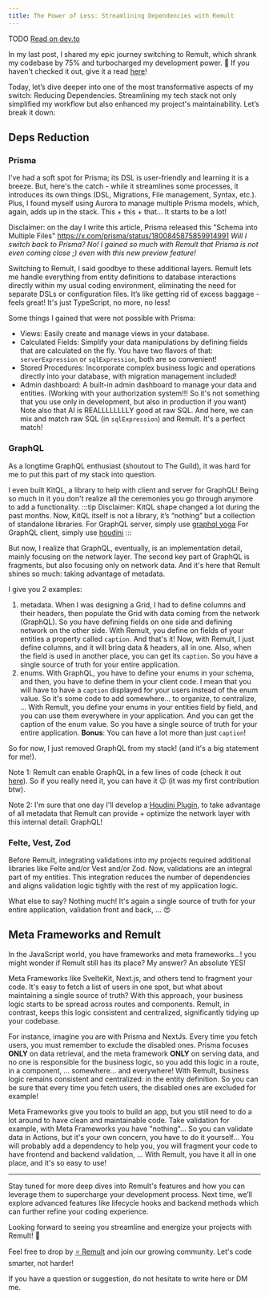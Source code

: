 ```yaml
---
title: The Power of Less: Streamlining Dependencies with Remult
---
```


TODO
[Read on dev.to](https://dev.to/jycouet/less-code-75-more-power-with-remult-325m)

In my last post, I shared my epic journey switching to Remult, which shrank my codebase by 75% and turbocharged my development power. 💪 If you haven't checked it out, give it a read [here](https://dev.to/jycouet/less-code-75-more-power-with-remult-325m)!

Today, let’s dive deeper into one of the most transformative aspects of my switch: Reducing Dependencies. Streamlining my tech stack not only simplified my workflow but also enhanced my project's maintainability. Let’s break it down:

## Deps Reduction

### Prisma

I've had a soft spot for Prisma; its DSL is user-friendly and learning it is a breeze. But, here's the catch - while it streamlines some processes, it introduces its own things (DSL, Migrations, File management, Syntax, etc.). Plus, I found myself using Aurora to manage multiple Prisma models, which, again, adds up in the stack. This + this + that... It starts to be a lot!

Disclaimer: on the day I write this article, Prisma released this "Schema into Multiple Files"
https://x.com/prisma/status/1800845875859914991
_Will I switch back to Prisma? No! I gained so much with Remult that Prisma is not even coming close ;) even with this new preview feature!_

Switching to Remult, I said goodbye to these additional layers. Remult lets me handle everything from entity definitions to database interactions directly within my usual coding environment, eliminating the need for separate DSLs or configuration files. It’s like getting rid of excess baggage - feels great! It's just TypeScript, no more, no less!

Some things I gained that were not possible with Prisma:

- Views: Easily create and manage views in your database.
- Calculated Fields: Simplify your data manipulations by defining fields that are calculated on the fly. You have two flavors of that: `serverExpression` or `sqlExpression`, both are so convenient!
- Stored Procedures: Incorporate complex business logic and operations directly into your database, with migration management included!
- Admin dashboard: A built-in admin dashboard to manage your data and entities. (Working with your authorization system!!! So it's not something that you use only in development, but also in production if you want)
  Note also that AI is REALLLLLLLLY good at raw SQL. And here, we can mix and match raw SQL (in `sqlExpression`) and Remult. It's a perfect match!

### GraphQL

As a longtime GraphQL enthusiast (shoutout to The Guild), it was hard for me to put this part of my stack into question.

I even built KitQL, a library to help with client and server for GraphQL! Being so much in it you don't realize all the ceremonies you go through anymore to add a functionality.
:::tip
Disclaimer: KitQL shape changed a lot during the past months. Now, KitQL itself is not a library, it’s “nothing” but a collection of standalone libraries.
For GraphQL server, simply use [graphql yoga](https://the-guild.dev/graphql/yoga-server)
For GraphQL client, simply use [houdini](https://houdinigraphql.com/)
:::

But now, I realize that GraphQL, eventually, is an implementation detail, mainly focusing on the network layer. The second key part of GraphQL is fragments, but also focusing only on network data. And it's here that Remult shines so much: taking advantage of metadata.

I give you 2 examples:

1. metadata. When I was designing a Grid, I had to define columns and their headers, then populate the Grid with data coming from the network (GraphQL). So you have defining fields on one side and defining network on the other side. With Remult, you define on fields of your entities a property called `caption`. And that's it! Now, with Remult, I just define columns, and it will bring data & headers, all in one. Also, when the field is used in another place, you can get its `caption`. So you have a single source of truth for your entire application.
2. enums. With GraphQL, you have to define your enums in your schema, and then, you have to define them in your client code. I mean that you will have to have a `caption` displayed for your users instead of the enum value. So it's some code to add somewhere... to organize, to centralize, ... With Remult, you define your enums in your entities field by field, and you can use them everywhere in your application. And you can get the caption of the enum value. So you have a single source of truth for your entire application. **Bonus**: You can have a lot more than just `caption`!

So for now, I just removed GraphQL from my stack! (and it's a big statement for me!).

Note 1: Remult can enable GraphQL in a few lines of code (check it out [here](https://remult.dev/docs/adding-graphql#adding-graphql)). So if you really need it, you can have it 😉 (it was my first contribution btw).

Note 2: I'm sure that one day I'll develop a [Houdini Plugin](https://houdinigraphql.com/api/client-plugins), to take advantage of all metadata that Remult can provide + optimize the network layer with this internal detail: GraphQL!

### Felte, Vest, Zod

Before Remult, integrating validations into my projects required additional libraries like Felte and/or Vest and/or Zod. Now, validations are an integral part of my entities. This integration reduces the number of dependencies and aligns validation logic tightly with the rest of my application logic.

What else to say? Nothing much! It's again a single source of truth for your entire application, validation front and back, ... 😍

## Meta Frameworks and Remult

In the JavaScript world, you have frameworks and meta frameworks...! you might wonder if Remult still has its place? My answer? An absolute YES!

Meta Frameworks like SvelteKit, Next.js, and others tend to fragment your code. It's easy to fetch a list of users in one spot, but what about maintaining a single source of truth? With this approach, your business logic starts to be spread across routes and components. Remult, in contrast, keeps this logic consistent and centralized, significantly tidying up your codebase.

For instance, imagine you are with Prisma and NextJs. Every time you fetch users, you must remember to exclude the disabled ones. Prisma focuses **ONLY** on data retrieval, and the meta framework **ONLY** on serving data, and no one is responsible for the business logic, so you add this logic in a route, in a component, ... somewhere... and everywhere! With Remult, business logic remains consistent and centralized: in the entity definition. So you can be sure that every time you fetch users, the disabled ones are excluded for example!

Meta Frameworks give you tools to build an app, but you still need to do a lot around to have clean and maintainable code. Take validation for example, with Meta Frameworks you have "nothing"... So you can validate data in Actions, but it's your own concern, you have to do it yourself... You will probably add a dependency to help you, you will fragment your code to have frontend and backend validation, ... With Remult, you have it all in one place, and it's so easy to use!

---

Stay tuned for more deep dives into Remult's features and how you can leverage them to supercharge your development process. Next time, we’ll explore advanced features like lifecycle hooks and backend methods which can further refine your coding experience.

Looking forward to seeing you streamline and energize your projects with Remult! 🚀

Feel free to drop by [⭐️ Remult](https://github.com/remult/remult) and join our growing community. Let's code smarter, not harder!

If you have a question or suggestion, do not hesitate to write here or DM me.
